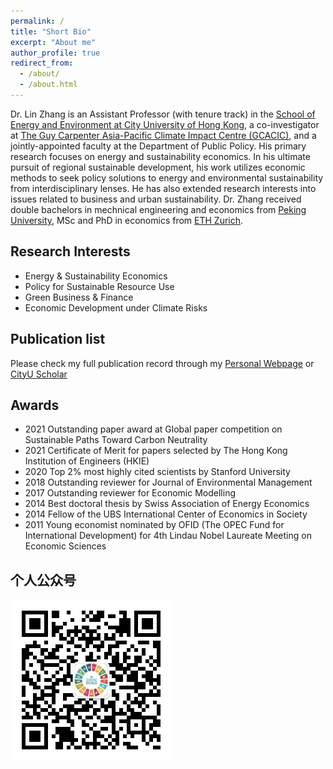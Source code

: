 ```yaml
---
permalink: /
title: "Short Bio"
excerpt: "About me"
author_profile: true
redirect_from: 
  - /about/
  - /about.html
---
```


Dr. Lin Zhang is an Assistant Professor (with tenure track) in the [School of Energy and Environment at City University of Hong Kong](https://scholars.cityu.edu.hk/en/persons/lin-zhang(82d36211-2260-4aa7-9419-aa6e663fdaf6).html), a co-investigator at [The Guy Carpenter Asia-Pacific Climate Impact Centre (GCACIC)](https://www.cityu.edu.hk/gcacic/index.htm), and a jointly-appointed faculty at the Department of Public Policy. His primary research focuses on energy and sustainability economics. In his ultimate pursuit of regional sustainable development, his work utilizes economic methods to seek policy solutions to energy and environmental sustainability from interdisciplinary lenses. He has also extended research interests into issues related to business and urban sustainability. Dr. Zhang received double bachelors in mechnical engineering and economics from [Peking University](https://english.pku.edu.cn/), MSc and PhD in economics from [ETH Zurich](https://ethz.ch/en.html).

Research Interests
------
* Energy & Sustainability Economics
* Policy for Sustainable Resource Use 
* Green Business & Finance
* Economic Development under Climate Risks

Publication list
------
Please check my full publication record through my [Personal Webpage](https://lzhanghk.wixsite.com/econ/articles) or [CityU Scholar](https://scholars.cityu.edu.hk/en/persons/lin-zhang(82d36211-2260-4aa7-9419-aa6e663fdaf6)/publications.html)

Awards
------
* 2021 Outstanding paper award at Global paper competition on Sustainable Paths Toward Carbon Neutrality
* 2021 Certificate of Merit for papers selected by The Hong Kong Institution of Engineers (HKIE)
* 2020 Top 2% most highly cited scientists by Stanford University
* 2018 Outstanding reviewer for Journal of Environmental Management
* 2017 Outstanding reviewer for Economic Modelling
* 2014 Best doctoral thesis by Swiss Association of Energy Economics
* 2014 Fellow of the UBS International Center of Economics in Society 
* 2011 Young economist nominated by OFID (The OPEC Fund for International Development) for 4th Lindau Nobel Laureate Meeting on Economic Sciences

个人公众号
------
<img src="https://github.com/zhangecon/main/blob/master/images/qrcode.jpg" alt="">
